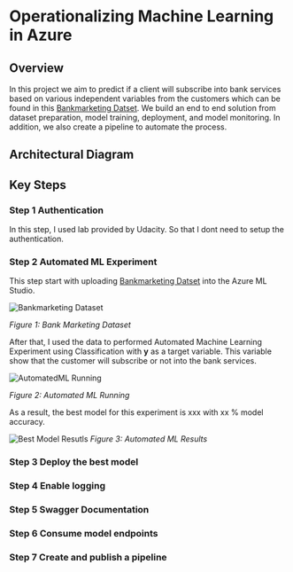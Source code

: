 # Operationalizing Machine Learning in Azure

## Overview
In this project we aim to predict if a client will subscribe into bank services based on various independent variables from the customers which can be found in this [Bankmarketing Datset](https://automlsamplenotebookdata.blob.core.windows.net/automl-sample-notebook-data/bankmarketing_train.csv). We build an end to end solution from dataset preparation, model training, deployment, and model monitoring. In addition, we also create a pipeline to automate the process.

## Architectural Diagram


## Key Steps

### Step 1 Authentication
In this step, I used lab provided by Udacity. So that I dont need to setup the authentication.

### Step 2 Automated ML Experiment

This step start with uploading [Bankmarketing Datset](https://automlsamplenotebookdata.blob.core.windows.net/automl-sample-notebook-data/bankmarketing_train.csv) into the Azure ML Studio. 

![Bankmarketing Dataset]() 

*Figure 1: Bank Marketing Dataset*

After that, I used the data to performed Automated Machine Learning Experiment using Classification with **y** as a target variable. This variable show that the customer will subscribe or not into the bank services.

![AutomatedML Running]() 

*Figure 2: Automated ML Running*

As a result, the best model for this experiment is xxx with xx % model accuracy.

![Best Model Resutls]()
*Figure 3: Automated ML Results*

### Step 3 Deploy the best model


### Step 4 Enable logging
### Step 5 Swagger Documentation
### Step 6 Consume model endpoints
### Step 7 Create and publish a pipeline
